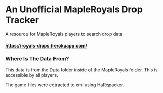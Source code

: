 # An Unofficial MapleRoyals Drop Tracker
A resource for MapleRoyals players to search drop data

#### https://royals-drops.herokuapp.com/

### Where Is The Data From?
This data is from the Data folder inside of the MapleRoyals folder. This is accessible by all players. 

The game files were extracted to xml using HaRepacker.




